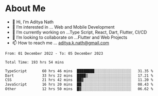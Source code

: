 # About Me

- 👋 Hi, I’m Aditya Nath
- 👀 I’m interested in ... Web and Mobile Development
- 🌱 I’m currently working on ...Type Script, React, Dart, Flutter, CI/CD
- 💞️ I’m looking to collaborate on ...Flutter and Web Projects
- 📫 How to reach me ... aditya.k.nath@gmail.com

<!--START_SECTION:waka-->

```txt
From: 01 December 2022 - To: 05 December 2023

Total Time: 193 hrs 54 mins

TypeScript       60 hrs 46 mins  ████████░░░░░░░░░░░░░░░░░   31.35 %
Dart             33 hrs 22 mins  ████▒░░░░░░░░░░░░░░░░░░░░   17.21 %
CSS              21 hrs 42 mins  ██▓░░░░░░░░░░░░░░░░░░░░░░   11.20 %
JavaScript       16 hrs 20 mins  ██░░░░░░░░░░░░░░░░░░░░░░░   08.43 %
Other            12 hrs 50 mins  █▓░░░░░░░░░░░░░░░░░░░░░░░   06.62 %
```

<!--END_SECTION:waka-->

<!---
kronosking007/kronosking007 is a ✨ special ✨ repository because its `README.md` (this file) appears on your GitHub profile.
You can click the Preview link to take a look at your changes.
--->
